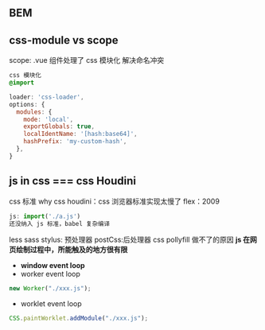 ## BEM

## css-module vs scope

scope: .vue 组件处理了 css 模块化
解决命名冲突

```css
css 模块化
@import
```

```js
loader: 'css-loader',
options: {
  modules: {
    mode: 'local',
    exportGlobals: true,
    localIdentName: '[hash:base64]',
    hashPrefix: 'my-custom-hash',
  },
}
```

## js in css === css Houdini

css 标准
why css houdini：css 浏览器标准实现太慢了
flex：2009

```js
js: import('./a.js')
还没纳入 js 标准，babel 复杂编译
```

less sass stylus: 预处理器
postCss:后处理器
css pollyfill 做不了的原因
**js 在网页绘制过程中，所能触及的地方很有限**

- **window event loop**
- worker event loop

```js
new Worker("./xxx.js");
```

- worklet event loop

```js
CSS.paintWorklet.addModule("./xxx.js");
```
